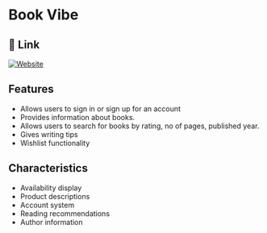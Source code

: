
# Book Vibe




## 🔗 Link
[![Website](https://img.shields.io/badge/website-000?style=for-the-badge&logo=ko-fi&logoColor=white)](https://tuhin-book-vibe.netlify.app/)



## Features

- Allows users to sign in or sign up for an account
- Provides information about books.
- Allows users to search for books by rating, no of pages, published year.
- Gives writing tips
- Wishlist functionality


## Characteristics 


- Availability display
- Product descriptions
- Account system
- Reading recommendations
- Author information